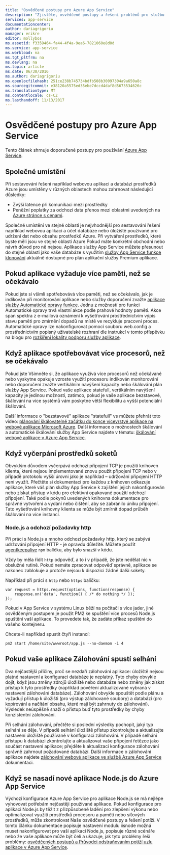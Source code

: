 ```yaml
---
title: "Osvědčené postupy pro Azure App Service"
description: "Zjistěte, osvědčené postupy a řešení problémů pro službu Azure App Service."
services: app-service
documentationcenter: 
author: dariagrigoriu
manager: erikre
editor: mollybos
ms.assetid: f3359464-fa44-4f4a-9ea6-7821060e8d0d
ms.service: app-service
ms.workload: na
ms.tgt_pltfrm: na
ms.devlang: na
ms.topic: article
ms.date: 06/30/2016
ms.author: dariagrigoriu
ms.openlocfilehash: 251ce238b745734bdfb508b30097304a9a650a8c
ms.sourcegitcommit: e38120a5575ed35ebe7dccd4daf8d5673534626c
ms.translationtype: MT
ms.contentlocale: cs-CZ
ms.lasthandoff: 11/13/2017
---
```

# <a name="best-practices-for-azure-app-service"></a>Osvědčené postupy pro Azure App Service
Tento článek shrnuje doporučené postupy pro používání [Azure App Service](http://go.microsoft.com/fwlink/?LinkId=529714). 

## <a name="colocation"></a>Společné umístění
Při sestavování řešení například webovou aplikaci a databázi prostředků Azure jsou umístěny v různých oblastech mohou zahrnovat následující důsledky:

* Zvýší latence při komunikaci mezi prostředky
* Peněžní poplatky za odchozí data přenos mezi oblastmi uvedených na [Azure stránce s cenami](https://azure.microsoft.com/pricing/details/data-transfers).

Společné umístění ve stejné oblasti je nejvhodnější pro sestavování řešení například webovou aplikaci a účet databáze nebo úložiště používané pro udržení dat nebo obsahu prostředků Azure. Při vytváření prostředků, které byste měli jsou ve stejné oblasti Azure Pokud máte konkrétní obchodní nebo návrh důvod pro ně nejsou. Aplikace služby App Service můžete přesunout do stejné oblasti jako vaše databáze s využitím [služby App Service funkce klonování](app-service-web-app-cloning.md) aktuálně dostupné pro plán aplikační služby Premium aplikace.   

## <a name="memoryresources"></a>Pokud aplikace vyžaduje více paměti, než se očekávalo
Pokud jste si všimli spotřebovává více paměti, než se očekávalo, jak je indikován při monitorování aplikace nebo služby doporučení zvažte [aplikace služby Automatické opravy funkce](https://azure.microsoft.com/blog/auto-healing-windows-azure-web-sites). Jednu z možností pro funkci Automatické opravy trvá vlastní akce podle prahové hodnoty paměti. Akce span spektra z e-mailová oznámení k vyšetřování prostřednictvím výpis stavu paměti pro zmírnění dopadů na místě ve recykluje pracovní proces. Automatické opravy lze nakonfigurovat pomocí souboru web.config a prostřednictvím popisný uživatelské rozhraní dle instrukcí v tomto příspěvku na blogu pro [rozšíření lokality podporu služby aplikace](https://azure.microsoft.com/blog/additional-updates-to-support-site-extension-for-azure-app-service-web-apps).   

## <a name="CPUresources"></a>Když aplikace spotřebovávat více procesorů, než se očekávalo
Pokud jste Všimněte si, že aplikace využívá více procesorů než očekávané nebo vyskytne opakuje vzroste využití procesoru indikován monitorování nebo doporučení zvažte vertikálním navýšení kapacity nebo škálování plán služby App Service. Pokud vaše aplikace statefull, vertikálním navýšení kapacity je jedinou možností, zatímco, pokud je vaše aplikace bezstavové, škálování na více systémů vám poskytne větší flexibilitu a vyšší potenciální škálování. 

Další informace o "bezstavové" aplikace "statefull" vs můžete přehrát toto video: [plánování škálovatelné začátku do konce vícevrstvé aplikace na webové aplikace Microsoft Azure](https://channel9.msdn.com/Events/TechEd/NorthAmerica/2014/DEV-B414#fbid=?hashlink=fbid). Další informace o možnostech škálování a automatické škálování služby App Service najdete v tématu: [škálování webové aplikace v Azure App Service](web-sites-scale.md).  

## <a name="socketresources"></a>Když vyčerpání prostředků soketů
Obvyklým důvodem vyčerpává odchozí připojení TCP je použití knihoven klienta, které nejsou implementované znovu použít připojení TCP nebo v případě protokolu vyšší úrovni jako je například – udržování připojení HTTP není využít. Přečtěte si dokumentaci pro každou z knihoven odkazuje aplikace, které váš plán služby App Service k zajištění jejich nakonfigurován nebo získat přístup v kódu pro efektivní opakované použití odchozí připojení. Také podle pokynů uvedených knihovna dokumentace pro správné vytvoření a vydání nebo čištění, aby se zabránilo úniku připojení. Tato vyšetřování knihovny klienta se může být zmírnit dopad průběh škálování na více instancí.

### <a name="nodejs-and-outgoing-http-requests"></a>Node.js a odchozí požadavky http
Při práci s Node.js a mnoho odchozí požadavky http, který se zabývá udržování připojení HTTP - je opravdu důležité. Můžete použít [agentkeepalive](https://www.npmjs.com/package/agentkeepalive) `npm` balíčku, aby bylo snazší v kódu.

Vždy by měla řídit `http` odpověď, a to i v případě, že jste nedělat nic v obslužné rutině. Pokud nemáte zpracovat odpověď správně, aplikace se nakonec zablokuje a protože nejsou k dispozici žádné další sokety.

Například při práci s `http` nebo `https` balíčku:

```
var request = https.request(options, function(response) {
    response.on('data', function() { /* do nothing */ });
});
```

Pokud v App Service v systému Linux běží na počítači s více jader, jiné osvědčeným postupem je použít PM2 ke spuštění více procesů Node.js spuštění vaší aplikace. To provedete tak, že zadáte příkaz spuštění do vašeho kontejneru.

Chcete-li například spustit čtyři instancí:

`pm2 start /home/site/wwwroot/app.js --no-daemon -i 4`

## <a name="appbackup"></a>Pokud vaše aplikace Zálohování spustí selhání
Dva nejčastější příčiny, proč se nezdaří zálohování aplikace: úložiště nejsou platné nastavení a konfiguraci databáze je neplatný. Tyto chyby obvykle dojít, když jsou změny zdrojů úložiště nebo databáze nebo změny jak získat přístup k tyto prostředky (například pověření aktualizované vybraná v nastavení zálohování databáze). Zálohování obvykle spouštět podle plánu a vyžadují přístup k úložišti (pro výstup zálohované soubory) a databází (pro kopírování a načítání obsahu, které mají být zahrnuty do zálohování). Výsledek neúspěšně snaží o přístup buď tyto prostředky by chyby konzistentní zálohování. 

Při selhání zálohování, přečtěte si poslední výsledky pochopit, jaký typ selhání se děje. V případě selhání úložiště přístup zkontrolujte a aktualizujte nastavení úložiště používané v konfiguraci zálohování. V případě selhání přístupu k databázi zkontrolujte a aktualizovat vaše připojení řetězce jako součást nastavení aplikace; přejděte k aktualizaci konfigurace zálohování správně zahrnout požadované databází. Další informace o zálohování aplikace najdete [zálohování webové aplikace ve službě Azure App Service](web-sites-backup.md) dokumentaci.

## <a name="nodejs"></a>Když se nasadí nové aplikace Node.js do Azure App Service
Výchozí konfigurace Azure App Service pro aplikace Node.js se má nejlépe vyhovovat potřebám nejčastěji používané aplikace. Pokud konfigurace pro aplikaci Node.js by těžit z přizpůsobené ladění pro zlepšení výkonu nebo optimalizovat využití prostředků procesoru a paměti nebo síťových prostředků, může zkontrolovat Naše osvědčené postupy a řešení potíží. V tomto článku dokumentace popisuje nastavení modulu iisnode možná muset nakonfigurovat pro vaši aplikaci Node.js, popisuje různé scénáře nebo že vaše aplikace může být čelí a ukazuje, jak tyto problémy řeší problémy: [osvědčených postupů a Průvodci odstraňováním potíží uzlu aplikace v Azure App Service](app-service-web-nodejs-best-practices-and-troubleshoot-guide.md).   

